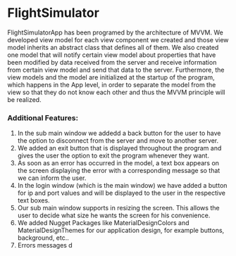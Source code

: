 # FlightSimulator

FlightSimulatorApp has been programed by the architecture of MVVM. 
We developed view model for each view component we created and those view model inherits an abstract class that defines all of them.
We also created one model that will notify certain view model about properties that have been modified by data received from the server 
and receive information from certain view model and send that data to the server.
Furthermore, the view models and the model are initialized at the startup of the program, which happens in the App level, 
in order to separate the model from the view so that they do not know each other and thus the MVVM principle will be realized.

### Additional Features:
1. In the sub main window we addedd a back button for the user to have the option to disconnect from the server and move to another server.
2. We added an exit button that is displayed throughout the program and gives the user the option to exit the program whenever they want.
3. As soon as an error has occurred in the model, a text box appears on the screen displaying the error with a corresponding message so that we can inform the user.
4. In the login window (which is the main window) we have added a button for ip and port values and will be displayed to the user in the respective text boxes.
5. Our sub main window supports in resizing the screen. This allows the user to decide what size he wants the screen for his convenience.
6. We added Nugget Packages like MaterialDesignColors and MaterialDesignThemes for our application design, for example buttons, background, etc..
7. Errors messages d
